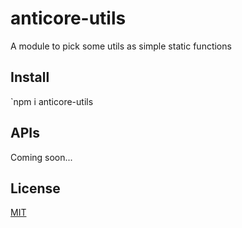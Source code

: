 # <a name="reference">anticore-utils</a>

A module to pick some utils as simple static functions

## <a name="install">Install</a>

`npm i anticore-utils

## <a name="apis">APIs</a>

Coming soon...

## <a name="license">License</a>

[MIT](https://github.com/Lcfvs/anticore-utils/blob/master/licence.md)
